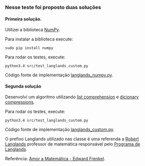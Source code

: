 ### Nesse teste foi proposto duas soluções

#### Primeira solução.

Utilizei a biblioteca [NumPy](http://www.numpy.org/).

Para instalar a biblioteca execute:

```
sudo pip install numpy
```

Para rodar os testes, execute:

```
python3.4 src/test_langlands_custom.py
```

Código fonte de implementação [langlands_numpy.py](https://github.com/johnidm/interview-tests/blob/master/test-one/src/langlands_numpy.py).


#### Segunda solução

Desenvolvi um algoritmo utilizando [list comprehension](https://docs.python.org/2/tutorial/datastructures.html#list-comprehensions) e [dicionary compressions]( https://docs.python.org/2/tutorial/datastructures.html#dictionaries).

Para rodar os testes, execute:

```
python3.4 src/test_langlands_custom.py
```

Código fonte de implementação [langlands_custom.py](https://github.com/johnidm/interview-tests/blob/master/test-one/src/langlands_custom.py).

O prefixo Langlands utilizado nas classe é uma referenda a [Robert Langlands](http://en.wikipedia.org/wiki/Robert_Langlands) professor de matemática responsável pelo [Programa de Langlands](http://en.wikipedia.org/wiki/Langlands_program).

Referência: [Amor a Matemática - Edward Frenkel](http://www.casadapalavra.com.br/livros/602/Amor+e+matematica).
